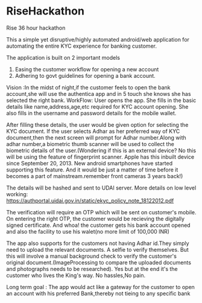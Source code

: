 # RiseHackathon
Rise 36 hour hackathon

This a simple yet disruptive/highly automated android/web application for automating the entire KYC experience for banking customer.

The application is built on 2 important models
1. Easing the customer workflow for opening a new account
2. Adhering to govt guidelines  for opening a bank account.

Vision :In the midst of night,if the customer feels to open the bank account,she will use the authentica app and in 5 touch  she knows she has selected the right bank.
WorkFlow:
User opens the app.
She fills in the basic details like name,address,age,etc required for KYC account opening.
She also fills in the username and password details for the mobile wallet.

After filling these details, the user would be given option for selecting the KYC document.
If the user selects Adhar as her preferred way of KYC document,then the next screen will prompt for Adhar number.Along with adhar number,a biometric thumb scanner will be used to collect the biometric details of the user.(Wondering if this is an external device? No this will be using the feature of fingerprint scanner. Apple has this inbuilt device since September 20, 2013. New android smartphones have started supporting this feature. And it would be just a matter of time before it becomes a part of mainstream.remember front cameras 3 years back!)

The details will be hashed and sent to UDAI server. More details on low level working: https://authportal.uidai.gov.in/static/ekyc_policy_note_18122012.pdf

The verification will require an OTP which will be sent on customer's mobile.
On entering the right OTP, the customer would be recieving the digitally signed certificate.
And whoa! the customer gets his bank account opened and also the facility to use his walet(no more limit of 100,000 INR)

The app also supports for the customers not having Adhar id.They simply need to upload the relevant documents.
A selfie to verify themselves. But this will involve a manual background check to verify the customer's original document.(ImageProcessing to compare the uploaded documents and photographs needs to be researched).
Yes but at the end it's the customer who lives the King's way. No hassles,No pain.

Long term goal : The app would act like a gateway for the customer to open an  account with his preferred Bank,thereby not tieing to any specific bank
